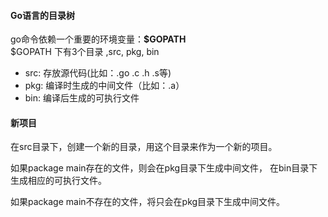 #### Go语言的目录树
go命令依赖一个重要的环境变量：**$GOPATH**  
$GOPATH 下有3个目录 ,src, pkg, bin

- src: 存放源代码(比如：.go .c .h .s等)   
- pkg: 编译时生成的中间文件（比如：.a）
- bin: 编译后生成的可执行文件

#### 新项目

在src目录下，创建一个新的目录，用这个目录来作为一个新的项目。

如果package main存在的文件，则会在pkg目录下生成中间文件，
在bin目录下生成相应的可执行文件。

如果package main不存在的文件，将只会在pkg目录下生成中间文件。